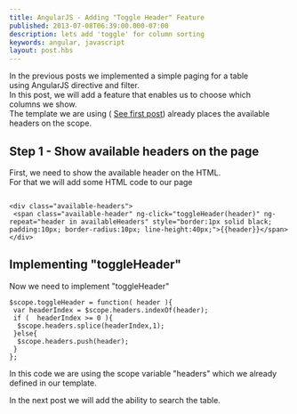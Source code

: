 ```yaml
---
title: AngularJS - Adding "Toggle Header" Feature
published: 2013-07-08T06:39:00.000-07:00
description: lets add 'toggle' for column sorting
keywords: angular, javascript
layout: post.hbs
---
```



In the previous posts we implemented a simple paging for a table  
using AngularJS directive and filter.  
In this post, we will add a feature that enables us to choose which  
columns we show.  
The template we are using ( [See first post](/2013/06/angularjs-smart-table-1.html))
already places the available headers on the scope.  

## Step 1 - Show available headers on the page

First, we need to show the available header on the HTML.  
For that we will add some HTML code to our page  

```

<div class="available-headers">  
 <span class="available-header" ng-click="toggleHeader(header)" ng-repeat="header in availableHeaders" style="border:1px solid black; padding:10px; border-radius:10px; line-height:40px;">{{header}}</span>   
</div>

```

## Implementing "toggleHeader"

Now we need to implement "toggleHeader"  

```
$scope.toggleHeader = function( header ){  
 var headerIndex = $scope.headers.indexOf(header);  
 if (  headerIndex >= 0 ){  
  $scope.headers.splice(headerIndex,1);  
 }else{  
  $scope.headers.push(header);  
 }  
};  
```

In this code we are using the scope variable "headers" which we already  
defined in our template.  

In the next post we will add the ability to search the table.
